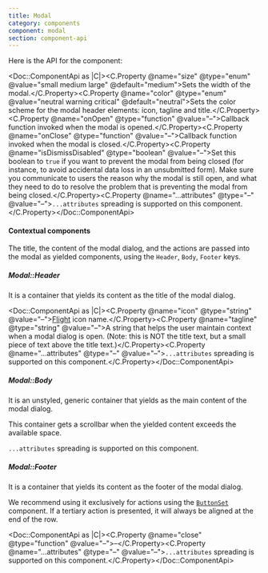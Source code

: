 ```yaml
---
title: Modal
category: components
component: modal
section: component-api
---
```


Here is the API for the component:

<Doc::ComponentApi as |C|><C.Property @name="size" @type="enum" @value="small medium large" @default="medium">Sets the width of the modal.</C.Property><C.Property @name="color" @type="enum" @value="neutral warning critical" @default="neutral">Sets the color scheme for the modal header elements: icon, tagline and title.</C.Property><C.Property @name="onOpen" @type="function" @value="–">Callback function invoked when the modal is opened.</C.Property><C.Property @name="onClose" @type="function" @value="–">Callback function invoked when the modal is closed.</C.Property><C.Property @name="isDismissDisabled" @type="boolean" @value="–">Set this boolean to `true` if you want to prevent the modal from being closed (for instance, to avoid accidental data loss in an unsubmitted form). Make sure you communicate to users the reason why the modal is still open, and what they need to do to resolve the problem that is preventing the modal from being closed.</C.Property><C.Property @name="...attributes" @type="–" @value="–">`...attributes` spreading is supported on this component.</C.Property></Doc::ComponentApi>

#### Contextual components

The title, the content of the modal dialog, and the actions are passed into the modal as yielded components, using the `Header`, `Body`, `Footer` keys.

##### Modal::Header

It is a container that yields its content as the title of the modal dialog.

<Doc::ComponentApi as |C|><C.Property @name="icon" @type="string" @value="–">[Flight](https://flight-hashicorp.vercel.app/) icon name.</C.Property><C.Property @name="tagline" @type="string" @value="–">A string that helps the user maintain context when a modal dialog is open. (Note: this is NOT the title text, but a small piece of text above the title text.)</C.Property><C.Property @name="...attributes" @type="–" @value="–">`...attributes` spreading is supported on this component.</C.Property></Doc::ComponentApi>

##### Modal::Body

It is an unstyled, generic container that yields as the main content of the modal dialog.

This container gets a scrollbar when the yielded content exceeds the available space.

`...attributes` spreading is supported on this component.

##### Modal::Footer

It is a container that yields its content as the footer of the modal dialog.

We recommend using it exclusively for actions using the [`ButtonSet`](/components/button-set/01_overview/) component. If a tertiary action is presented, it will always be aligned at the end of the row.

<Doc::ComponentApi as |C|><C.Property @name="close" @type="function" @value="–">–</C.Property><C.Property @name="...attributes" @type="–" @value="–">`...attributes` spreading is supported on this component.</C.Property></Doc::ComponentApi>